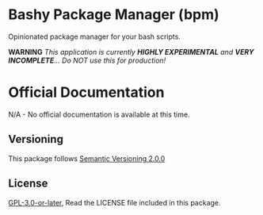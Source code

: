 # Bashy Package Manager (bpm)

Opinionated package manager for your bash scripts.

**WARNING** _This application is currently **HIGHLY EXPERIMENTAL** and **VERY INCOMPLETE**... Do NOT use this for production!_

# Official Documentation

N/A - No official documentation is available at this time.

## Versioning

This package follows [Semantic Versioning 2.0.0](http://semver.org/)

## License

[GPL-3.0-or-later](https://spdx.org/licenses/GPL-3.0-or-later.html), Read the LICENSE file included in this package.
